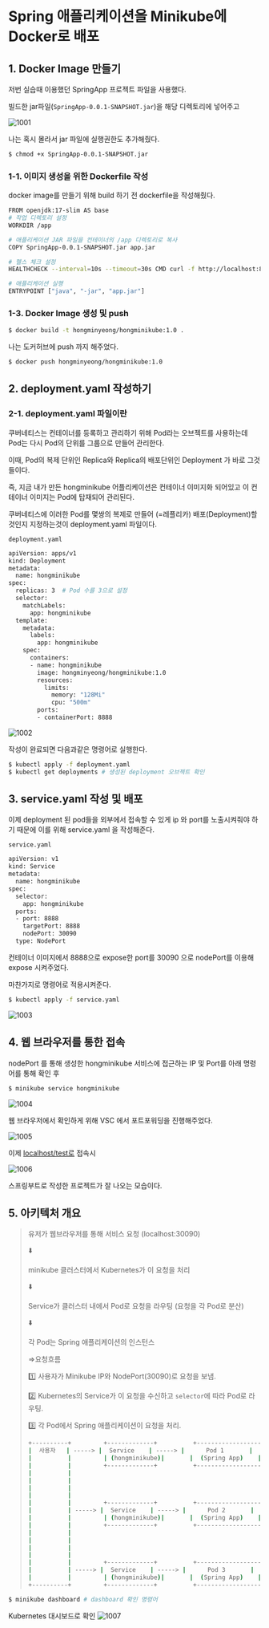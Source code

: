 # Spring 애플리케이션을 Minikube에 Docker로 배포

## 1. Docker Image 만들기

저번 실습때 이용했던 SpringApp 프로젝트 파일을 사용했다. 

빌드한 jar파일(`SpringApp-0.0.1-SNAPSHOT.jar`)을 해당 디렉토리에 넣어주고 

![1001](https://github.com/user-attachments/assets/66c28d5a-c651-4ddd-a7c8-81ecde099fc5)


나는 혹시 몰라서 jar 파일에 실행권한도 추가해줬다. 

```bash
$ chmod +x SpringApp-0.0.1-SNAPSHOT.jar
```

### 1-1. 이미지 생성을 위한 Dockerfile 작성

docker image를 만들기 위해 build 하기 전 dockerfile을 작성해줬다. 

```bash
FROM openjdk:17-slim AS base
# 작업 디렉토리 설정
WORKDIR /app

# 애플리케이션 JAR 파일을 컨테이너의 /app 디렉토리로 복사
COPY SpringApp-0.0.1-SNAPSHOT.jar app.jar

# 헬스 체크 설정
HEALTHCHECK --interval=10s --timeout=30s CMD curl -f http://localhost:8888/test || exit 1

# 애플리케이션 실행
ENTRYPOINT ["java", "-jar", "app.jar"]
```

### 1-3. Docker Image 생성 및 push

```bash
$ docker build -t hongminyeong/hongminikube:1.0 .
```

나는 도커허브에 push 까지 해주었다. 

```bash
$ docker push hongminyeong/hongminikube:1.0
```

## 2. deployment.yaml 작성하기

### 2-1. deployment.yaml 파일이란

쿠버네티스는 컨테이너를 등록하고 관리하기 위해 Pod라는 오브젝트를 사용하는데 Pod는 다시 Pod의 단위를 그룹으로 만들어 관리한다. 

이때, Pod의 복제 단위인 Replica와 Replica의 배포단위인 Deployment 가 바로 그것들이다. 

즉, 지금 내가 만든 hongminikube 어플리케이션은 컨테이너 이미지화 되어있고 이 컨테이너 이미지는 Pod에 탑재되어 관리된다. 

쿠버네티스에 이러한 Pod를 몇쌍의 복제로 만들어 (=레플리카) 배포(Deployment)할 것인지 지정하는것이 deployment.yaml 파일이다. 

`deployment.yaml`

```bash
apiVersion: apps/v1
kind: Deployment
metadata:
  name: hongminikube
spec:
  replicas: 3  # Pod 수를 3으로 설정
  selector:
    matchLabels:
      app: hongminikube
  template:
    metadata:
      labels:
        app: hongminikube
    spec:
      containers:
      - name: hongminikube
        image: hongminyeong/hongminikube:1.0
        resources:
          limits:
            memory: "128Mi"
            cpu: "500m"
        ports:
        - containerPort: 8888

```
![1002](https://github.com/user-attachments/assets/e1400398-35b7-454a-812e-cdfc74ae904b)

작성이 완료되면 다음과같은 명령어로 실행한다. 

```bash
$ kubectl apply -f deployment.yaml 
$ kubectl get deployments # 생성된 deployment 오브젝트 확인 
```

## 3. service.yaml 작성 및 배포

이제 deployment 된 pod들을 외부에서 접속할 수 있게 ip 와 port를 노출시켜줘야 하기 때문에 이를 위해 service.yaml 을 작성해준다. 

`service.yaml`

```bash
apiVersion: v1
kind: Service
metadata:
  name: hongminikube
spec:
  selector:
    app: hongminikube
  ports:
  - port: 8888
    targetPort: 8888
    nodePort: 30090
  type: NodePort

```

컨테이너 이미지에서 8888으로 expose한 port를 30090 으로 nodePort를 이용해 expose 시켜주었다. 

마찬가지로 명령어로 적용시켜준다. 

```bash
$ kubectl apply -f service.yaml
```

![1003](https://github.com/user-attachments/assets/4fba5493-c065-4a3b-8e28-88d025ac934b)

## 4. 웹 브라우저를 통한 접속

nodePort 를 통해 생성한 hongminikube 서비스에 접근하는 IP 및 Port를 아래 명령어를 통해 확인 후 

```bash
$ minikube service hongminikube 
```

![1004](https://github.com/user-attachments/assets/d5dd0214-02ad-4563-9f0c-5060f55d5c28)

웹 브라우저에서 확인하게 위해  VSC 에서 포트포워딩을 진행해주었다. 

![1005](https://github.com/user-attachments/assets/efce48c8-16c0-46d0-88cd-e8aaed9c02ec)

이제 [localhost/test로](http://localhost/test로) 접속시 

![1006](https://github.com/user-attachments/assets/578e746d-9a8e-4e94-b00a-b77794be8391)

스프링부트로 작성한 프로젝트가 잘 나오는 모습이다. 

## 5. 아키텍처 개요

 

> 유저가 웹브라우저를 통해 서비스 요청 (localhost:30090)
> 
> 
> ⬇️
> 
> minikube 클러스터에서 Kubernetes가 이 요청을 처리 
> 
> ⬇️
> 
> Service가 클러스터 내에서 Pod로 요청을 라우팅 (요청을 각 Pod로 분산) 
> 
> ⬇️
> 
> 각 Pod는 Spring 애플리케이션의 인스턴스
> 
> ⇒요청흐름 
> 
> 1️⃣ 사용자가 Minikube IP와 NodePort(30090)로 요청을 보냄.
> 
> 2️⃣ Kubernetes의 Service가 이 요청을 수신하고 `selector`에 따라 Pod로 라우팅.
> 
> 3️⃣ 각 Pod에서 Spring 애플리케이션이 요청을 처리.
> 
> ```bash
> +----------+         +-------------+          +------------------+
> |  사용자   | -----> |  Service    | -----> |      Pod 1       |
> |          |         | (hongminikube)|       |  (Spring App)    |
> |          |         +-------------+          +------------------+
> |          |                              
> |          |                               
> |          |                              
> |          |                              
> |          |         +-------------+          +------------------+
> |          | -----> |  Service    | -----> |      Pod 2       |
> |          |         | (hongminikube)|       |  (Spring App)    |
> |          |         +-------------+          +------------------+
> |          |                              
> |          |                              
> |          |                              
> |          |                              
> |          |         +-------------+          +------------------+
> |          | -----> |  Service    | -----> |      Pod 3       |
> |          |         | (hongminikube)|       |  (Spring App)    |
> +----------+         +-------------+          +------------------+
> 
> ```
> 

```bash
$ minikube dashboard # dashboard 확인 명령어 
```

Kubernetes 대시보드로 확인 
![1007](https://github.com/user-attachments/assets/4be21ef8-640f-488c-a5c2-8c413ff012e9)
